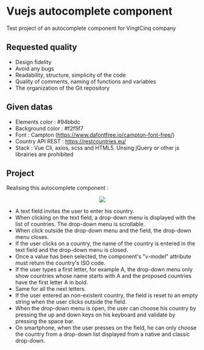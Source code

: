 # Vuejs autocomplete component

Test project of an autocomplete component for VingtCinq company

## Requested quality

* Design fidelity
* Avoid any bugs
* Readability, structure, simplicity of the code
* Quality of comments, naming of functions and variables
* The organization of the Git repository

## Given datas

* Elements color : #94bbdc
* Background color : #f2f5f7
* Font : Campton (https://www.dafontfree.io/campton-font-free/)
* Country API REST : https://restcountries.eu/
* Stack : Vue Cli, axios, scss and HTML5. Unsing jQuery or other js librairies are prohibited

## Project

Realising this autocomplete component :

<p align="center">
  <img src="https://user-images.githubusercontent.com/25175722/64912275-2245a300-d72d-11e9-98d8-0375e413a830.png">
</p>

* A text field invites the user to enter his country.
* When clicking on the text field, a drop-down menu is displayed with the list of countries. The drop-down menu is scrollable.
* When click outside the drop-down menu and the field, the drop-down menu closes.
* If the user clicks on a country, the name of the country is entered in the text field and the drop-down menu is closed.
* Once a value has been selected, the component's "v-model" attribute must return the country's ISO code.
* If the user types a first letter, for example A, the drop-down menu only show countries whose name starts with A and the proposed countries have the first letter A in bold.
* Same for all the next letters.
* If the user entered an non-existent country, the field is reset to an empty string when the user clicks outside the field.
* When the drop-down menu is open, the user can choose his country by pressing the up and down keys on his keyboard and validate by pressing the space bar.
* On smartphone, when the user presses on the field, he can only choose the country from a drop-down list displayed from a native and classic drop-down.
